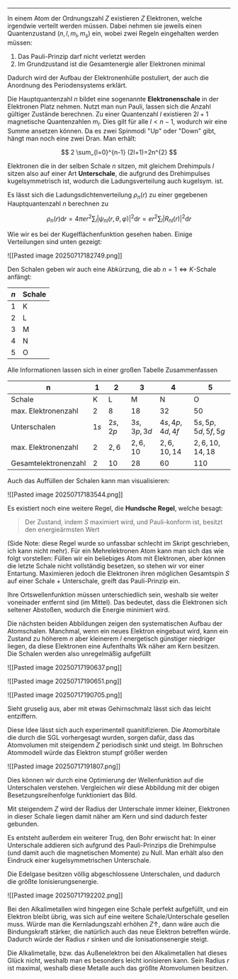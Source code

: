 ***

In einem Atom der Ordnungszahl $Z$ existieren $Z$ Elektronen, welche irgendwie verteilt werden müssen. Dabei nehmen sie jeweils einen Quantenzustand $(n,l,m_{l},m_{s})$ ein, wobei zwei Regeln eingehalten werden müssen:

1. Das Pauli-Prinzip darf nicht verletzt werden
2. Im Grundzustand ist die Gesamtenergie aller Elektronen minimal

Dadurch wird der Aufbau der Elektronenhülle postuliert, der auch die Anordnung des Periodensystems erklärt.

Die Hauptquantenzahl $n$ bildet eine sogenannte **Elektronenschale** in der Elektronen Platz nehmen. Nutzt man nun Pauli, lassen sich die Anzahl gültiger Zustände berechnen. Zu einer Quantenzahl $l$ existieren $2l+1$ magnetische Quantenzahlen $m_{l}$. Dies gilt für alle $l<n-1$, wodurch wir eine Summe ansetzen können. Da es zwei Spinmodi "Up" oder "Down" gibt, hängt man noch eine zwei Dran. Man erhält:

$$
2 \sum_{l=0}^{n-1} (2l+1)=2n^{2}
$$

Elektronen die in der selben Schale $n$ sitzen, mit gleichem Drehimpuls $l$ sitzen also auf einer Art **Unterschale**, die aufgrund des Drehimpulses kugelsymmetrisch ist, wodurch die Ladungsverteilung auch kugelsym. ist.

Es lässt sich die Ladungsdichtenverteilung $\rho_{n}(r)$ zu einer gegebenen Hauptquantenzahl $n$ berechnen zu

$$
\rho_{n}(r)\text{d}r=4\pi er^{2} \sum_{l} \lvert \psi_{nl}(r,\theta,\varphi) \rvert ^{2}\text{d}r=er^{2} \sum_{l} \lvert R_{nl}(r) \rvert ^{2}\text{d}r
$$

Wie wir es bei der Kugelflächenfunktion gesehen haben. Einige Verteilungen sind unten gezeigt:

![[Pasted image 20250717182749.png]]

Den Schalen geben wir auch eine Abkürzung, die ab $n=1 \iff K$-Schale anfängt:

| $n$ | Schale |
| --- | ------ |
| 1   | K      |
| 2   | L      |
| 3   | M      |
| 4   | N      |
| 5   | O      |

Alle Informationen lassen sich in einer großen Tabelle Zusammenfassen

| n                    | $1$  | $2$     | $3$        | $4$           | $5$              |
| -------------------- | ---- | ------- | ---------- | ------------- | ---------------- |
| Schale               | K    | L       | M          | N             | O                |
| max. Elektronenzahl  | $2$  | $8$     | $18$       | $32$          | $50$             |
| Unterschalen         | $1s$ | $2s,2p$ | $3s,3p,3d$ | $4s,4p,4d,4f$ | $5s,5p,5d,5f,5g$ |
| max. Elektronenzahl  | $2$  | $2,6$   | $2,6,10$   | $2,6,10,14$   | $2,6,10,14,18$   |
| Gesamtelektronenzahl | $2$  | $10$    | $28$       | $60$          | $110$            |

Auch das Auffüllen der Schalen kann man visualisieren:

![[Pasted image 20250717183544.png]]

Es existiert noch eine weitere Regel, die **Hundsche Regel**, welche besagt:

>Der Zustand, indem $S$ maximiert wird, und Pauli-konform ist, besitzt den energieärmsten Wert

(Side Note: diese Regel wurde so unfassbar schlecht im Skript geschrieben, ich kann nicht mehr). Für ein Mehrelektronen Atom kann man sich das wie folgt vorstellen: Füllen wir ein beliebiges Atom mit Elektronen, aber können die letzte Schale nicht vollständig besetzen, so stehen wir vor einer Entartung. Maximieren jedoch die Elektronen ihren möglichen Gesamtspin $S$ auf einer Schale + Unterschale, greift das Pauli-Prinzip ein.

Ihre Ortswellenfunktion müssen unterschiedlich sein, weshalb sie weiter voneinader entfernt sind (im Mittel). Das bedeutet, dass die Elektronen sich seltener Abstoßen, wodurch die Energie minimiert wird.

Die nächsten beiden Abbildungen zeigen den systematischen Aufbau der Atomschalen. Manchmal, wenn ein neues Elektron eingebaut wird, kann ein Zustand zu höherem $n$ aber kleinerem $l$ energetisch günstiger niedriger liegen, da diese Elektronen eine Aufenthalts Wk näher am Kern besitzen. Die Schalen werden also unregelmäßig aufgefüllt

![[Pasted image 20250717190637.png]]


![[Pasted image 20250717190651.png]]

![[Pasted image 20250717190705.png]]

Sieht gruselig aus, aber mit etwas Gehirnschmalz lässt sich das leicht entziffern.

Diese Idee lässt sich auch experimentell quanitifizieren. Die Atomorbitale die durch die SGL vorhergesagt wurden, sorgen dafür, dass das Atomvolumen mit steigendem $Z$ periodisch sinkt und steigt. Im Bohrschen Atommodell würde das Elektron stumpf größer werden

![[Pasted image 20250717191807.png]]

Dies können wir durch eine Optimierung der Wellenfunktion auf die Unterschalen verstehen. Vergleichen wir diese Abbildung mit der obigen Besetzungsreihenfolge funktioniert das Bild.

Mit steigendem $Z$ wird der Radius der Unterschale immer kleiner, Elektronen in dieser Schale liegen damit näher am Kern und sind dadurch fester gebunden.

Es entsteht außerdem ein weiterer Trug, den Bohr erwischt hat: In einer Unterschale addieren sich aufgrund des Pauli-Prinzips die Drehimpulse (und damit auch die magnetischen Momente) zu Null. Man erhält also den Eindruck einer kugelsymmetrischen Unterschale.

Die Edelgase besitzen völlig abgeschlossene Unterschalen, und dadurch die größte Ionisierungsenergie.

![[Pasted image 20250717192202.png]]

Bei den Alkalimetallen wird hingegen eine Schale perfekt aufgefüllt, und ein Elektron bleibt übrig, was sich auf eine weitere Schale/Unterschale gesellen muss. Würde man die Kernladungszahl erhöhen $Z \uparrow$, dann wäre auch die Bindungskraft stärker, die natürlich auch das neue Elektron betreffen würde. Dadurch würde der Radius $r$ sinken und die Ionisationsenergie steigt.

Die Alkalimetalle, bzw. das Außenelektron bei den Alkalimetallen hat dieses Glück nicht, weshalb man es besonders leicht ionisieren kann. Sein Radius $r$ ist maximal, weshalb diese Metalle auch das größte Atomvolumen besitzen.

